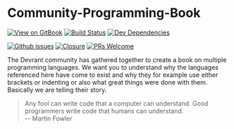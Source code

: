 # Community-Programming-Book

[![View on GitBook](https://img.shields.io/badge/View%20on-GitBook-blue.svg?style=flat-square)](https://cpb.gitbook.io/book/)
[![Build Status](https://img.shields.io/travis/devRant-Squad/Community-Programming-Book.svg?style=flat-square&logo=travis)](https://travis-ci.org/devRant-Squad/Community-Programming-Book)
[![Dev Dependencies](https://img.shields.io/david/dev/devRant-Squad/Community-Programming-Book.svg?style=flat-square)](https://github.com/devRant-Squad/Community-Programming-Book/blob/master/package.json)

[![Github issues](https://img.shields.io/github/issues/devRant-Squad/Community-Programming-Book.svg?longCache=true&style=flat-square&logo=github)](https://github.com/devRant-Squad/Community-Programming-Book/issues)
[![Closure](https://img.shields.io/issuestats/i/long/github/devRant-Squad/Community-Programming-Book.svg?longCache=true&style=flat-square&logo=github)](https://github.com/devRant-Squad/Community-Programming-Book/issues)
[![PRs Welcome](https://img.shields.io/badge/PRs-welcome-brightgreen.svg?style=flat-square&logo=github)](https://github.com/devRant-Squad/Community-Programming-Book/blob/master/CONTRIBUTING.md)

The Devrant community has gathered together to create a book on
multiple programming languages. We want you to understand why
the languages referenced here have come to exist and why they
for example use either brackets or indenting or also what great things
were done with them. Basically we are telling their story.

> Any fool can write code that a computer can understand. Good programmers write code that humans can understand. \
> -- Martin Fowler
